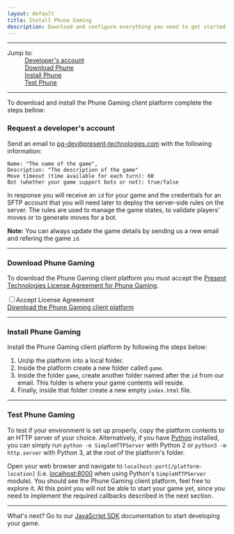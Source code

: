 ```yaml
---
layout: default
title: Install Phune Gaming
description: Download and configure everything you need to get started
---
```


---

<div data-magellan-destination="sdk-js" data-magellan-expedition="fixed" data-options="destination_threshold: 65;">
    <dl class="sub-nav">
        <dt>Jump to:</dt>
        <dd data-magellan-arrival="request"><a href="#request">Developer's account</a></dd>
        <dd data-magellan-arrival="download"><a href="#download">Download Phune</a></dd>
        <dd data-magellan-arrival="install"><a href="#install">Install Phune</a></dd>
        <dd data-magellan-arrival="test"><a href="#test">Test Phune</a></dd>
    </dl>
</div>

---

To download and install the Phune Gaming client platform complete the steps bellow:

<a name="request"></a>
<h3 data-magellan-destination="request">Request a developer's account</h3>

Send an email to [pg-dev@present-technologies.com](mailto:pg-dev@present-technologies.com) with the following information:

```
Name: "The name of the game",
Description: "The description of the game"
Move timeout (time available for each turn): 60
Bot (whether your game support bots or not): true/false
```

In response you will receive an `id` for your game and the credentials for an SFTP account that you will need later to deploy the server-side rules on the server. The rules are used to manage the game states, to validate players' moves or to generate moves for a bot.

**Note:** You can always update the game details by sending us a new email and refering the game `id`.

---

<a name="download"></a>
<h3 data-magellan-destination="download">Download Phune Gaming</h3>

To download the Phune Gaming client platform you must accept the [Present Technologies License Agreement for Phune Gaming](license-agreement.html).

<input id="accept-license" type="checkbox" /><label for="accept-license">Accept License Agreement</label>  
<a id="download-platform" href="http://www.phune.com/assets/phune.zip">Download the Phune Gaming client platform</a>

---

<a name="install"></a>
<h3 data-magellan-destination="install">Install Phune Gaming</h3>

Install the Phune Gaming client platform by following the steps below:

1. Unzip the platform into a local folder. 
2. Inside the platform create a new folder called `game`. 
3. Inside the folder `game`, create another folder named after the `id` from our email. This folder is where your game contents will reside.
4. Finally, inside that folder create a new empty `index.html` file.

---

<a name="test"></a>
<h3 data-magellan-destination="test">Test Phune Gaming</h3>

To test if your environment is set up properly, copy the platform contents to an HTTP server of your choice. Alternatively, if you have [Python](https://www.python.org/) installed, you can simply run `python -m SimpleHTTPServer` with Python 2 or `python3 -m http.server` with Python 3, at the root of the platform's folder.

Open your web browser and navigate to `localhost:port[/platform-location]` (i.e. [localhost:8000](http://localhost:8000/) when using Python's `SimpleHTTPServer` module). You should see the Phune Gaming client platform, feel free to explore it. At this point you will not be able to start your game yet, since you need to implement the required callbacks described in the next section.

---

What's next? Go to our [JavaScript SDK](sdk-js.html) documentation to start developing your game.
